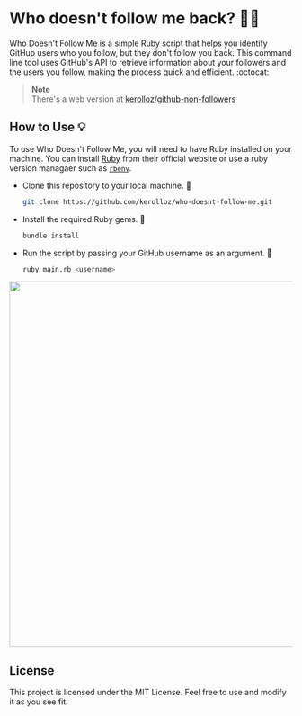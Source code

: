 # Who doesn't follow me back? 👨‍💻

Who Doesn't Follow Me is a simple Ruby script that helps you identify GitHub users who you follow, but they don't follow you back. This command line tool uses GitHub's API to retrieve information about your followers and the users you follow, making the process quick and efficient. :octocat:

> **Note**  
> There's a web version at [kerolloz/github-non-followers](https://github.com/kerolloz/github-non-followers)

## How to Use 💡

To use Who Doesn't Follow Me, you will need to have Ruby installed on your machine. You can install [Ruby](https://www.ruby-lang.org/en/) from their official website or use a ruby version managaer such as [`rbenv`](https://blog.kero.cf/how-to-install-rbenv-on-ubuntu-or-debian-based-system).

- Clone this repository to your local machine. 💪

  ```bash
  git clone https://github.com/kerolloz/who-doesnt-follow-me.git
  ```

- Install the required Ruby gems. 💎

  ```bash
  bundle install
  ```

- Run the script by passing your GitHub username as an argument. 🚀

  ```bash
  ruby main.rb <username>
  ```

<p align="center">
  <img width="650px" src="https://user-images.githubusercontent.com/36763164/225044574-b91a238b-40d1-4d1f-bbf0-1caf5189b15f.png" />
</p>

## License

This project is licensed under the MIT License. Feel free to use and modify it as you see fit.

